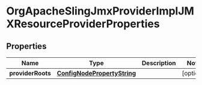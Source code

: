 

# OrgApacheSlingJmxProviderImplJMXResourceProviderProperties

## Properties

Name | Type | Description | Notes
------------ | ------------- | ------------- | -------------
**providerRoots** | [**ConfigNodePropertyString**](ConfigNodePropertyString.md) |  |  [optional]



